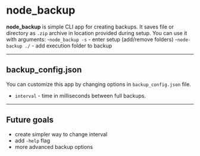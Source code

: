 # node_backup
**node_backup** is simple CLI app for creating backups. It saves file or directory as `.zip` archive in location provided during setup. You can use it with arguments:
-`node_backup -s` - enter setup (add/remove folders)
-`node-backup ./` - add execution folder to backup
* * * 
## backup_config.json
You can customize this app by changing options in `backup_config.json` file.
- `interval` - time in milliseconds between full backups.
* * * 
## Future goals
- create simpler way to change interval
- add `-help` flag
- more advanced backup options
